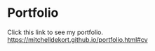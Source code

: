 # Portfolio

Click this link to see my portfolio.
https://mitchelldekort.github.io/portfolio.html#cv
